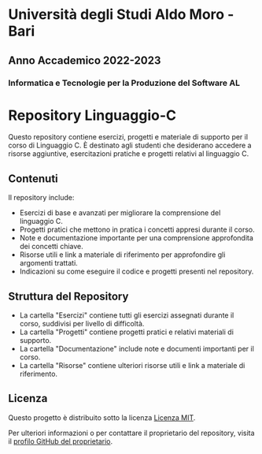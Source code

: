 # Università degli Studi Aldo Moro - Bari

## Anno Accademico 2022-2023

### Informatica e Tecnologie per la Produzione del Software AL

# Repository Linguaggio-C

Questo repository contiene esercizi, progetti e materiale di supporto per il corso di Linguaggio C. È destinato agli studenti che desiderano accedere a risorse aggiuntive, esercitazioni pratiche e progetti relativi al linguaggio C.

## Contenuti

Il repository include:

- Esercizi di base e avanzati per migliorare la comprensione del linguaggio C.
- Progetti pratici che mettono in pratica i concetti appresi durante il corso.
- Note e documentazione importante per una comprensione approfondita dei concetti chiave.
- Risorse utili e link a materiale di riferimento per approfondire gli argomenti trattati.
- Indicazioni su come eseguire il codice e progetti presenti nel repository.

## Struttura del Repository

- La cartella "Esercizi" contiene tutti gli esercizi assegnati durante il corso, suddivisi per livello di difficoltà.
- La cartella "Progetti" contiene progetti pratici e relativi materiali di supporto.
- La cartella "Documentazione" include note e documenti importanti per il corso.
- La cartella "Risorse" contiene ulteriori risorse utili e link a materiale di riferimento.

## Licenza

Questo progetto è distribuito sotto la licenza [Licenza MIT](https://opensource.org/licenses/MIT).

Per ulteriori informazioni o per contattare il proprietario del repository, visita il [profilo GitHub del proprietario](https://github.com/checcoconf).

